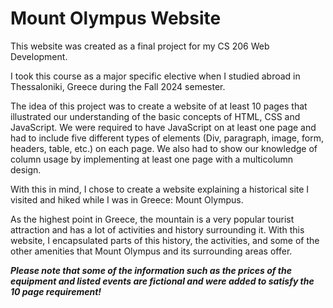 # Mount Olympus Website

This website was created as a final project for my CS 206 Web Development.

I took this course as a major specific elective when I studied abroad in Thessaloniki, Greece during the Fall 2024 semester.

The idea of this project was to create a website of at least 10 pages that illustrated our understanding of the basic concepts of 
HTML, CSS and JavaScript. We were required to have JavaScript on at least one page and had to include five different types of elements
(Div, paragraph, image, form, headers, table, etc.) on each page. We also had to show our knowledge of column usage by implementing at least
one page with a multicolumn design. 

With this in mind, I chose to create a website explaining a historical site I visited and hiked while I was in Greece: Mount Olympus. 

As the highest point in Greece, the mountain is a very popular tourist attraction and has a lot of activities and history surrounding it. 
With this website, I encapsulated parts of this history, the activities, and some of the other amenities that Mount Olympus and its 
surrounding areas offer. 

***Please note that some of the information such as the prices of the equipment and listed events are fictional and were added to satisfy the 
10 page requirement!***